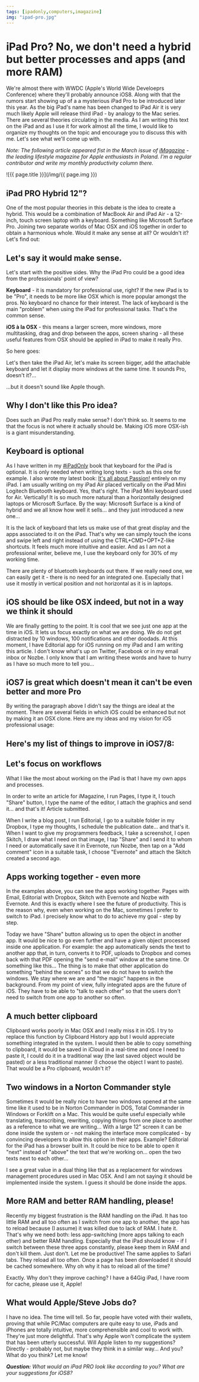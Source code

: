 ```yaml
---
tags: [ipadonly,computers,imagazine]
img: "ipad-pro.jpg"
---
```


# iPad Pro? No, we don't need a hybrid but better processes and apps (and more RAM)

We're almost there with WWDC (Apple's World Wide Develoeprs Conference) where they'll probably announce iOS8. Along with that the rumors start showing up of a a mysterious iPad Pro to be introduced later this year. As the big iPad's name has been changed to iPad Air it is very much likely Apple will release third iPad - by analogy to the Mac series. There are several theories circulating in the media. As I am writing this text on the iPad and as I use it for work almost all the time, I would like to organize my thoughts on the topic and encourage you to discuss this with me. Let's see what we'll come up with.

*Note: The following article appeared fist in the March issue of [iMagazine](/pl/hybryda/) - the leading lifestyle magazine for Apple enthusiasts in Poland. I'm a regular contributor and write my monthly productivity column there.*

<!--More-->

![{{ page.title }}](/img/{{ page.img }})

## iPad PRO Hybrid 12"?

One of the most popular theories in this debate is the idea to create a hybrid. This would be a combination of MacBook Air and iPad Air - a 12-inch, touch screen laptop with a keyboard. Something like Microsoft Surface Pro. Joining two separate worlds of Mac OSX and iOS together in order to obtain a harmonious whole. Would it make any sense at all? Or wouldn't it? Let's find out:



## Let's say it would make sense.

Let's start with the positive sides. Why the iPad Pro could be a good idea from the professionals' point of view?

**Keyboard** - it is mandatory for professional use, right? If the new iPad is to be "Pro", it needs to be more like OSX which is more popular amongst the pros. No keyboard no chance for their interest. The lack of keyboard is the main "problem" when using the iPad for professional tasks. That's the common sense.

**iOS à la OSX** - this means a larger screen, more windows, more multitasking, drag and drop between the apps, screen sharing - all these useful features from OSX should be applied in iPad to make it really Pro.

So here goes:

Let's then take the iPad Air, let's make its screen bigger, add the attachable keyboard and let it display more windows at the same time. It sounds Pro, doesn't it?...

...but it doesn't sound like Apple though.

## Why I don't like this Pro idea?

Does such an iPad Pro really make sense? I don't think so. It seems to me that the focus is not where it actually should be. Making iOS more OSX-ish is a giant misunderstanding.

## Keyboard is optional

As I have written in my [#iPadOnly][] book that keyboard for the iPad is optional. It is only needed when writing long texts - such as this one for example. I also wrote my latest book: [It's all about Passion!][] entirely on my iPad. I am usually writing on my iPad Air placed vertically on the iPad Mini Logitech Bluetooth keyboard. Yes, that's right. The iPad Mini keyboard used for Air. Vertically! It is so much more natural than a horizontally designed laptops or Microsoft Surface. By the way: Microsoft Surface is a kind of hybrid and we all know how well it sells... and they just introduced a new one...

It is the lack of keyboard that lets us make use of that great display and the apps associated to it on the iPad. That's why we can simply touch the icons and swipe left and right instead of using the CTRL+CMD+OPT+Z-like shortcuts. It feels much more intuitive and easier. And as I am not a professional writer, believe me, I use the keyboard only for 30% of my working time.

There are plenty of bluetooth keyboards out there. If we really need one, we can easily get it - there is no need for an integrated one. Especially that I use it mostly in vertical position and not horizontal as it is in laptops.

## iOS should be like OSX indeed, but not in a way we think it should

We are finally getting to the point. It is cool that we see just one app at the time in iOS. It lets us focus exactly on what we are doing. We do not get distracted by 10 windows, 100 notifications and other doodads. At this moment, I have Editorial app for iOS running on my iPad and I am writing this article. I don't know what's up on Twitter, Facebook or in my email inbox or Nozbe. I only know that I am writing these words and have to hurry as I have so much more to tell you...

## iOS7 is great which doesn't mean it can't be even better and more Pro

By writing the paragraph above I didn't say the things are ideal at the moment. There are several fields in which iOS could be enhanced but not by making it an OSX clone. Here are my ideas and my vision for iOS professional usage:

## Here's my list of things to improve in iOS7/8:

## Let's focus on workflows

What I like the most about working on the iPad is that I have my own apps and processes.

In order to write an article for iMagazine, I run Pages, I type it, I touch "Share" button, I type the name of the editor, I attach the graphics and send it... and that's it! Article submitted.

When I write a blog post, I run Editorial, I go to a suitable folder in my Dropbox, I type my thoughts, I schedule the publication date... and that's it. When I want to give my programmers feedback, I take a screenshot, I open Skitch, I draw what I need on that image, I tap "Share" and I send it to whom I need or automatically save it in Evernote, run Nozbe, then tap on a "Add comment" icon in a suitable task, I choose "Evernote" and attach the Skitch created a second ago.

## Apps working together - even more

In the examples above, you can see the apps working together. Pages with Email, Editorial with Dropbox, Skitch with Evernote and Nozbe with Evernote. And this is exactly where I see the future of productivity. This is the reason why, even when working on the Mac, sometimes I prefer to switch to iPad. I precisely know what to do to achieve my goal - step by step.

Today we have "Share" button allowing us to open the object in another app. It would be nice to go even further and have a given object processed inside one application. For example: the app automatically sends the text to another app that, in turn, converts it to PDF, uploads to Dropbox and comes back with that PDF opening the "send e-mail" window at the same time. Or something like this... The thing is to make that other application do something "behind the scenes" so that we do not have to switch the windows. We stay where we are and "the magic" happens in the background. From my point of view, fully integrated apps are the future of iOS. They have to be able to "talk to each other" so that the users don't need to switch from one app to another so often.

## A much better clipboard

Clipboard works poorly in Mac OSX and I really miss it in iOS. I try to replace this function by Clipboard History app but I would appreciate something integrated in the system. I would then be able to copy something to clipboard, it would be saved in iCloud in a real-time and once I need to paste it, I could do it in a traditional way (the last saved object would be pasted) or a less traditional manner (I choose the object I want to paste). That would be a Pro clipboard, wouldn't it?

## Two windows in a Norton Commander style

Sometimes it would be really nice to have two windows opened at the same time like it used to be in Norton Commander in DOS, Total Commander in Windows or Forklift on a Mac. This would be quite useful especially while translating, transcribing, rewriting, copying things from one place to another as a reference to what we are writing... With a large 12" screen it can be done inside the system or - not making the interface more complicated - by convincing developers to allow this option in their apps. Example? Editorial for the iPad has a browser built in. It could be nice to be able to open it "next" instead of "above" the text that we're working on... open the two texts next to each other... 

I see a great value in a dual thing like that as a replacement for windows management procedures used in Mac OSX. And I am not saying it should be implemented inside the system. I guess it should be done inside the apps.

## More RAM and better RAM handling, please!

Recently my biggest frustration is the RAM handling on the iPad. It has too little RAM and all too often as I switch from one app to another, the app has to reload because (I assume) it was killed due to lack of RAM. I hate it. That's why we need both: less app-switching (more apps talking to each other) and better RAM handling. Especially that the iPad should know - if I switch between these three apps constantly, please keep them in RAM and don't kill them. Just don't. Let me be productive! The same applies to Safari tabs. They reload all too often. Once a page has been downloaded it should be cached somewhere. Why oh why it has to reload all of the time?

Exactly. Why don't they improve caching? I have a 64Gig iPad, I have room for cache, please use it, Apple!

## What would Apple/Steve Jobs do?

I have no idea. The time will tell. So far, people have voted with their wallets, proving that while PC/Mac computers are quite easy to use, iPads and iPhones are totally intuitive, more comprehensible and cool to work with. They're just more delightful. That's why Apple won't complicate the system that has been utterly successful. Will Apple listen to my suggestions? Directly - probably not, but maybe they think in a similar way... And you? What do you think? Let me know!

***Question:*** *What would an iPad PRO look like according to you? What are your suggestions for iOS8?*

[iMagazine]: http://iMagazine.pl
[Dropbox]: http://db.tt/kD7Liux
[Evernote]: /how-i-use-evernote
[It's all about Passion!]: /passion
[Nozbe]: http://nozbe.com/
[s]: http://nozbe.com/signup
[#iPadOnly]: http://ipadonlybook.com/
[Productive! Magazine]: http://productivemag.com/
[Productive! Show]: /show
[Twitter]: http://twitter.com/MSliwinski



[n]: https://michael.gratis/nozbe